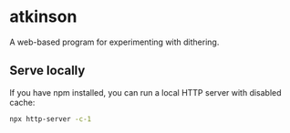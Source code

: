 # atkinson

A web-based program for experimenting with dithering.

## Serve locally

If you have npm installed, you can run a local HTTP server with disabled cache:

```bash
npx http-server -c-1
```
